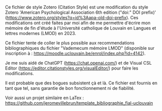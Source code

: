 Ce fichier de style Zotero (Citation Style) est une modification du style Zotero 'American Psychological Association 6th edition ("doi:" DOI prefix)' (https://www.zotero.org/styles?q=id%3Aapa-old-doi-prefix). Ces modifications ont créé faites par moi afin de me permettre d'écrire mon mémoire de fin d'étude à l'Université catholique de Louvain en Langues et lettres modernes (LMOD) en 2023.

Ce fichier tente de coller le plus possible aux recommendations bibliographiques du fichier "Vademecum mémoire LMOD" (disponible sur inscription à : https://moodle.uclouvain.be/enrol/index.php?id=4142).

Je me suis aidé de ChatGPT (https://chat.openai.com/) et de Visual CSL Editor (https://editor.citationstyles.org/visualEditor/) pour faire les modifications.

Il est probable que des bogues subsistent çà et là. Ce fichier est fournis en tant que tel, sans garantie de bon fonctionnement ni de fiabilité.

Voir aussi un projet similaire en LaTex : https://github.com/jeromevillebrun/template_bibliographie_fial-uclouvain
